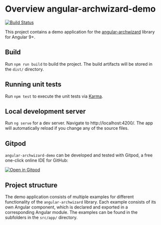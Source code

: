 # Overview angular-archwizard-demo
[![Build Status](https://github.com/madoar/angular-archwizard-demo/actions/workflows/build.yml/badge.svg?branch=develop)](https://github.com/madoar/angular-archwizard-demo/actions)

This project contains a demo application for the [angular-archwizard](https://github.com/madoar/angular-archwizard) library for Angular 9+.

## Build
Run `npm run build` to build the project. The build artifacts will be stored in the `dist/` directory.

## Running unit tests
Run `npm test` to execute the unit tests via [Karma](https://karma-runner.github.io).

## Local development server
Run `ng serve` for a dev server. Navigate to http://localhost:4200/. The app will automatically reload if you change any of the source files.

## Gitpod
`angular-archwizard-demo` can be developed and tested with Gitpod, a free one-click online IDE for GitHub:

[![Open in Gitpod](https://gitpod.io/button/open-in-gitpod.svg)](https://gitpod.io/#https://github.com/madoar/angular-archwizard-demo)

## Project structure
The demo application consists of multiple examples for different functionality of the `angular-archwizard` library.
Each example consists of its own Angular component, which is declared and exported in a corresponding Angular module.
The examples can be found in the subfolders in the `src/app/` directory.
